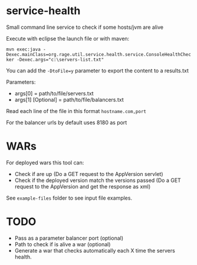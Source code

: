 service-health
==============

Small command line service to check if some hosts/jvm are alive

Execute with eclipse the launch file or with maven:

`mvn exec:java -Dexec.mainClass=org.rage.util.service.health.service.ConsoleHealthChecker -Dexec.args="c:\servers-list.txt"`

You can add the `-DtoFile=y` parameter to export the content to a results.txt

Parameters:
- args[0] = path/to/file/servers.txt
- args[1] [Optional] =  path/to/file/balancers.txt

Read each line of the file in this format `hostname.com,port`

For the balancer urls by default uses 8180 as port

WARs
==============
For deployed wars this tool can:
- Check if are up (Do a GET request to the AppVersion servlet)
- Check if the deployed version match the versions passed (Do a GET request to the AppVersion and get the response as xml)
 
See `example-files` folder to see input file examples.

TODO
==============
- Pass as a parameter balancer port (optional)
- Path to check if is alive a war (optional)
- Generate a war that checks automatically each X time the servers health.